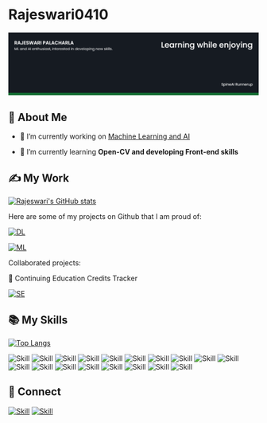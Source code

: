 # Rajeswari0410
![Rajeswari's-cover](./Cover-image.png)

## 👩 About Me

- 🔭 I’m currently working on [Machine Learning and AI](https://github.com/Rajeswari0410/SentimentAnalysis)

- 🌱 I’m currently learning **Open-CV and developing Front-end skills**

## ✍ My Work

[![Rajeswari's GitHub stats](https://github-readme-stats.vercel.app/api?username=Rajeswari0410&show_icons=true&theme=dark)](https://github.com/Rajeswari0410)

Here are some of my projects on Github that I am proud of:

[![DL](https://github-readme-stats.vercel.app/api/pin/?username=Rajeswari0410&repo=SentimentAnalysis&show_icons=true&theme=dark)](https://github.com/Rajeswari0410/SentimentAnalysis)

[![ML](https://github-readme-stats.vercel.app/api/pin/?username=Rajeswari0410&repo=Fraud_Detection&show_icons=true&theme=dark)](https://github.com/Rajeswari0410/Fraud_Detection)

Collaborated projects:

🚀 Continuing Education Credits Tracker

[![SE](https://github-readme-stats.vercel.app/api/pin/?username=CSCE606-NIKI&repo=niki&show_icons=true&theme=dark)](https://github.com/CSCE606-NIKI/niki)

## 📚 My Skills

[![Top Langs](https://github-readme-stats.vercel.app/api/top-langs/?username=Rajeswari0410&layout=compact&show_icons=true&theme=dark)](https://github.com/Rajeswari0410)

![Skill](https://img.shields.io/badge/C++-00599C?style=for-the-badge&logo=cplusplus&logoColor=white)
![Skill](https://img.shields.io/badge/C%23-239120?style=for-the-badge&logo=csharp&logoColor=white)
![Skill](https://img.shields.io/badge/-C?style=for-the-badge&logo=C&logoColor=white)
![Skill](https://img.shields.io/badge/-Python3-orange??style=for-the-badge&logo=python)
![Skill](https://img.shields.io/badge/HTML5-E34F26?style=for-the-badge&logo=html5&logoColor=white)
![Skill](https://img.shields.io/badge/CSS3-1572B6?style=for-the-badge&logo=css3&logoColor=white)
![Skill](https://img.shields.io/badge/JavaScript-323330?style=for-the-badge&logo=javascript&logoColor=F7DF1E)
![Skill](https://img.shields.io/badge/-MATLAB-blue)
![Skill](https://img.shields.io/badge/Microsoft_Office-D83B01?style=for-the-badge&logo=microsoft-office&logoColor=white)
![Skill](https://img.shields.io/badge/Excel_Automation-217346?style=for-the-badge&logo=microsoftexcel&logoColor=white)
![Skill](https://img.shields.io/badge/Ruby_on_Rails-CC0000?style=for-the-badge&logo=rubyonrails&logoColor=white)
![Skill](https://img.shields.io/badge/Machine_Learning-4285F4?style=for-the-badge&logo=machinelearning&logoColor=white)
![Skill](https://img.shields.io/badge/Deep_Learning-FF6F61?style=for-the-badge&logo=deeplearning&logoColor=white)
![Skill](https://img.shields.io/badge/-OpenCV-brightgreen)
![Skill](https://img.shields.io/badge/Data_Analytics-0081CB?style=for-the-badge&logo=dataanalytics&logoColor=white)
![Skill](https://img.shields.io/badge/Data_Science-F37626?style=for-the-badge&logo=datascience&logoColor=white)
![Skill](https://img.shields.io/badge/Visual_Studio-0078D4?style=for-the-badge&logo=visual%20studio&logoColor=white)
![Skill](https://img.shields.io/badge/Visual_Studio_Code-0078D4?style=for-the-badge&logo=visual%20studio%20code&logoColor=white)


## 🤝 Connect

[![Skill](https://img.shields.io/badge/LinkedIn-0077B5?style=for-the-badge&logo=linkedin&logoColor=white)](https://www.linkedin.com/in/rajeswari-palacharla-5969b1175/)
[![Skill](https://img.shields.io/badge/GitHub-100000?style=for-the-badge&logo=github&logoColor=white)](https://github.com/Rajeswari0410)
